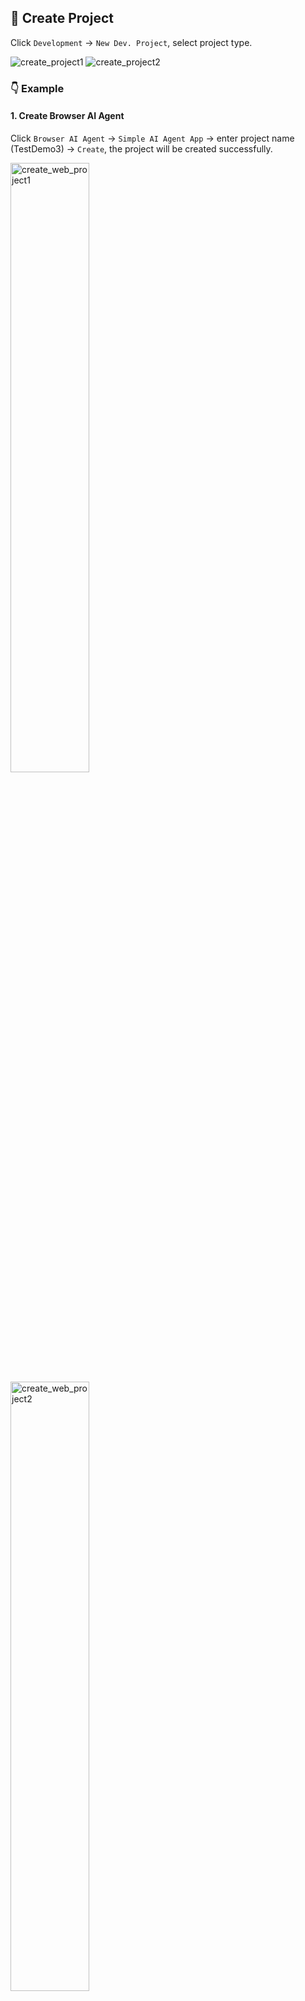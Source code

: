 ## 📝 Create Project

Click `Development` -> `New Dev. Project`, select project type.

<p>
    <img src="../assets/create_project1.jpg" alt="create_project1" />
    <img src="../assets/create_project2.jpg" alt="create_project2" />
</p>

### 👇 Example

#### 1. Create Browser AI Agent

Click `Browser AI Agent` -> `Simple AI Agent App` -> enter project name (TestDemo3) -> `Create`, the project will be created successfully.

<p>
    <img src="../assets/create_web_project1.jpg" alt="create_web_project1" width="50%"/>
    <img src="../assets/create_web_project2.jpg" alt="create_web_project2" width="50%"/>
    <img src="../assets/create_web_project3.jpg" alt="create_web_project3" width="50%"/>
</p>

On the pop-up page, select `Open project in IDE`, the project will be   opened automatically.

<p>
    <img src="../assets/create_web_project4.jpg" alt="create_web_project4" />
    <img src="../assets/create_web_project5.jpg" alt="create_web_project5" />
</p>

Click `Debug Agent `, the project will start successfully.

<p>
    <img src="../assets/create_web_project6.jpg" alt="create_web_project6" />
    <img src="../assets/create_web_project8.jpg" alt="create_web_project8" />
</p>

#### 2. Create Backend Python AI Agent

Click `Backend Python AI Agent` -> `Empty Python AI Agent` -> enter project name (TestDemo4) -> `Create`, the project will be created successfully.

<p>
    <img src="../assets/create_python_project1.jpg" alt="create_python_project1" width="50%"/>
    <img src="../assets/create_python_project2.jpg" alt="create_python_project2" width="50%"/>
    <img src="../assets/create_python_project3.jpg" alt="create_python_project3" width="50%"/>
</p>

On the pop-up page, select `Open project in IDE`, the project will be   opened automatically.

<p>
    <img src="../assets/create_python_project4.jpg" alt="create_python_project4" />
    <img src="../assets/create_web_project5.jpg" alt="create_python_project5" />
</p>

At the bottom of the page, there is a toolbar. Click `Sync with device` button, type `AGENTS/TestDemo2` in the `Sync target` field, click `Sync` button, then the created project will be synchronized in the local directory.

<div><img src="../assets/create_python_project6.jpg" alt="create_python_project6" /></div>
<div><img src="../assets/create_python_project7.jpg" alt="create_python_project7" width="60%"/></div>

Click `Debug Agent `, the project will start successfully.

<p>
    <img src="../assets/create_python_project9.jpg" alt="create_python_project9" />
    <img src="../assets/create_python_project10.jpg" alt="create_python_project10" width="50%"/>
    <img src="../assets/create_python_project11.jpg" alt="create_python_project11" />
</p>

<p align="right" >
  <a href="../README.md" style="text-decoration: none; color: gray; font-weight: bold;">
    🔗 Back to Home
  </a>
</p> 
